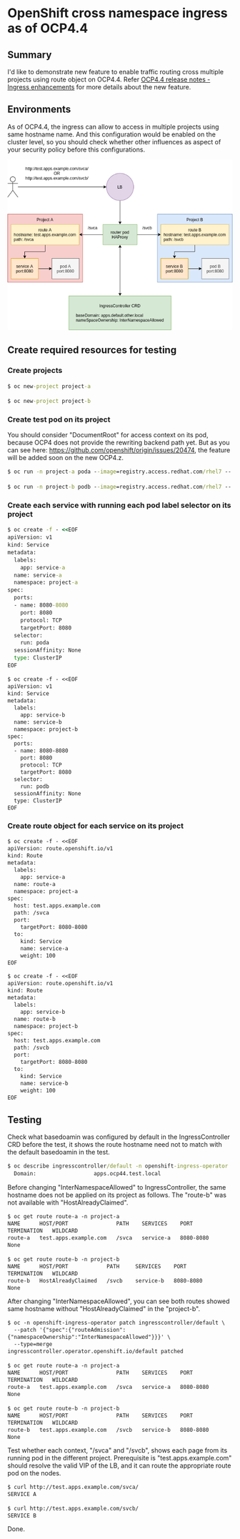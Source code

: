 # OpenShift cross namespace ingress as of OCP4.4

## Summary

I'd like to demonstrate new feature to enable traffic routing cross multiple projects using route object on OCP4.4.
Refer [OCP4.4 release notes - Ingress enhancements](https://docs.openshift.com/container-platform/4.4/release_notes/ocp-4-4-release-notes.html#ocp-4-4-ingress-enhancements) for more details about the new feature.

## Environments

As of OCP4.4, the ingress can allow to access in multiple projects using same hostname name.
And this configuration would be enabled on the cluster level, so you should check whether other influences as aspect of your security policy before this configurations.

![ocp4 cross projects ingress](https://github.com/bysnupy/handson/blob/master/ocp4_cross_project_ingress.png)

## Create required resources for testing

### Create projects

```cmd
$ oc new-project project-a

$ oc new-project project-b
```

### Create test pod on its project

You should consider "DocumentRoot" for access context on its pod, because OCP4 does not provide the rewriting backend path yet.
But as you can see here: https://github.com/openshift/origin/issues/20474, the feature will be added soon on the new OCP4.z. 

```cmd
$ oc run -n project-a poda --image=registry.access.redhat.com/rhel7 -- bash -c 'mkdir -p /tmp/test/svca; cd /tmp/test; echo "SERVICE A" > svca/index.html; python -m SimpleHTTPServer 8080'

$ oc run -n project-b podb --image=registry.access.redhat.com/rhel7 -- bash -c 'mkdir -p /tmp/test/svcb; cd /tmp/test; echo "SERVICE B" > svcb/index.html; python -m SimpleHTTPServer 8080'
```

### Create each service with running each pod label selector on its project

```cmd
$ oc create -f - <<EOF
apiVersion: v1
kind: Service
metadata:
  labels:
    app: service-a
  name: service-a
  namespace: project-a
spec:
  ports:
  - name: 8080-8080
    port: 8080
    protocol: TCP
    targetPort: 8080
  selector:
    run: poda
  sessionAffinity: None
  type: ClusterIP
EOF
```

```
$ oc create -f - <<EOF
apiVersion: v1
kind: Service
metadata:
  labels:
    app: service-b
  name: service-b
  namespace: project-b
spec:
  ports:
  - name: 8080-8080
    port: 8080
    protocol: TCP
    targetPort: 8080
  selector:
    run: podb
  sessionAffinity: None
  type: ClusterIP
EOF
```

### Create route object for each service on its project

```
$ oc create -f - <<EOF
apiVersion: route.openshift.io/v1
kind: Route
metadata:
  labels:
    app: service-a
  name: route-a
  namespace: project-a
spec:
  host: test.apps.example.com
  path: /svca
  port:
    targetPort: 8080-8080
  to:
    kind: Service
    name: service-a
    weight: 100
EOF
```

```
$ oc create -f - <<EOF
apiVersion: route.openshift.io/v1
kind: Route
metadata:
  labels:
    app: service-b
  name: route-b
  namespace: project-b
spec:
  host: test.apps.example.com
  path: /svcb
  port:
    targetPort: 8080-8080
  to:
    kind: Service
    name: service-b
    weight: 100
EOF
```
## Testing

Check what basedoamin was configured by default in the IngressController CRD before the test, it shows the route hostname need not to match with the default basedoamin in the test.

```cmd
$ oc describe ingresscontroller/default -n openshift-ingress-operator | grep Domain:
  Domain:                  apps.ocp44.test.local
```

Before changing "InterNamespaceAllowed" to IngressController, the same hostname does not be applied on its project as follows.
The "route-b" was not available with "HostAlreadyClaimed".

```
$ oc get route route-a -n project-a 
NAME      HOST/PORT               PATH    SERVICES    PORT        TERMINATION   WILDCARD
route-a   test.apps.example.com   /svca   service-a   8080-8080                 None

$ oc get route route-b -n project-b
NAME      HOST/PORT            PATH     SERVICES    PORT        TERMINATION   WILDCARD
route-b   HostAlreadyClaimed   /svcb    service-b   8080-8080                 None
```

After changing "InterNamespaceAllowed", you can see both routes showed same hostname without "HostAlreadyClaimed" in the "project-b".
```
$ oc -n openshift-ingress-operator patch ingresscontroller/default \
  --patch '{"spec":{"routeAdmission":{"namespaceOwnership":"InterNamespaceAllowed"}}}' \
  --type=merge
ingresscontroller.operator.openshift.io/default patched

$ oc get route route-a -n project-a 
NAME      HOST/PORT               PATH    SERVICES    PORT        TERMINATION   WILDCARD
route-a   test.apps.example.com   /svca   service-a   8080-8080                 None

$ oc get route route-b -n project-b
NAME      HOST/PORT               PATH    SERVICES    PORT        TERMINATION   WILDCARD
route-b   test.apps.example.com   /svcb   service-b   8080-8080                 None
```

Test whether each context, "/svca" and "/svcb", shows each page from its running pod in the different project.
Prerequisite is "test.apps.example.com" should resolve the valid VIP of the LB, and it can route the appropriate route pod on the nodes.

```
$ curl http://test.apps.example.com/svca/
SERVICE A

$ curl http://test.apps.example.com/svcb/
SERVICE B
```

Done.
